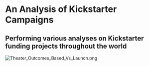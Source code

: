 # An Analysis of Kickstarter Campaigns
Performing various analyses on Kickstarter funding projects throughout the world
---

![Theater_Outcomes_Based_Vs_Launch.png](/Users/bobbyheyrat/documents/Master_Folder/Module_1_Challenge/Resources/Theater_Outcomes_Based_Vs_Launch.png)

